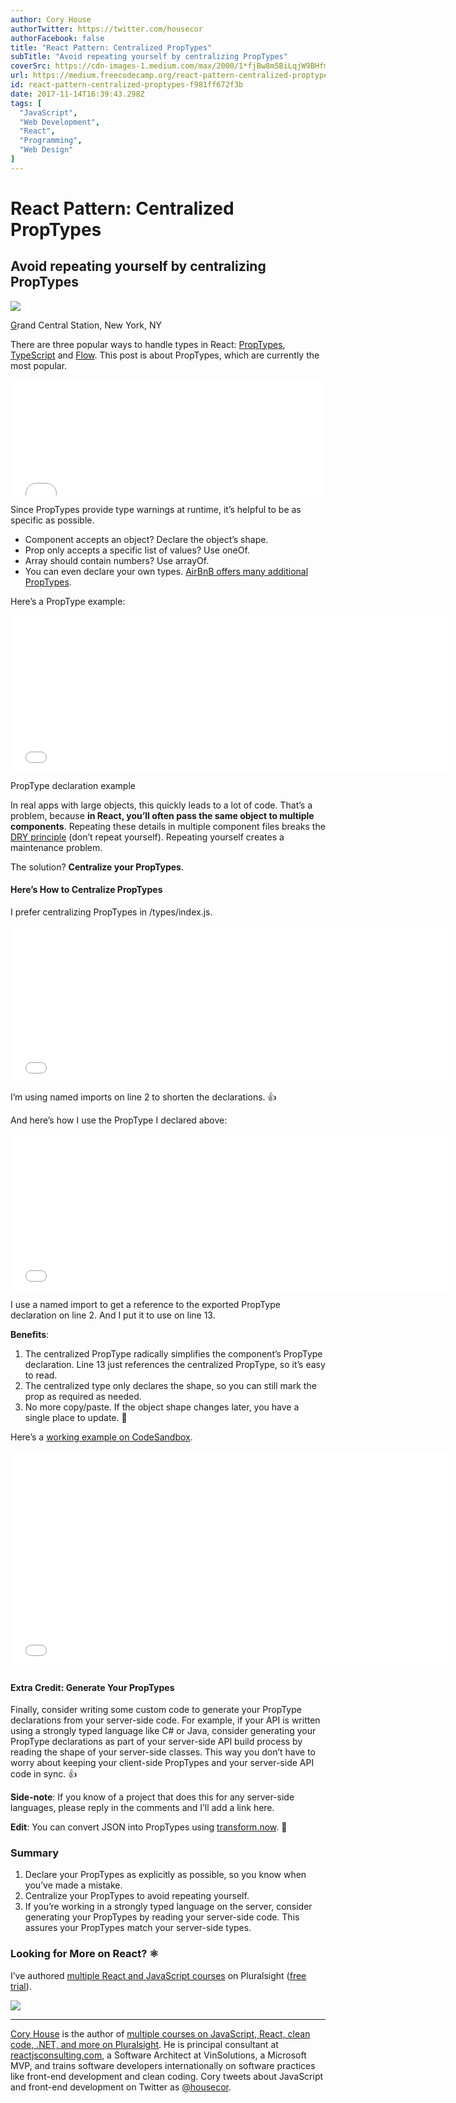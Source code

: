 ```yaml
---
author: Cory House
authorTwitter: https://twitter.com/housecor
authorFacebook: false
title: "React Pattern: Centralized PropTypes"
subTitle: "Avoid repeating yourself by centralizing PropTypes"
coverSrc: https://cdn-images-1.medium.com/max/2000/1*fjBw8m5BiLqjW9BHfmySfg.jpeg
url: https://medium.freecodecamp.org/react-pattern-centralized-proptypes-f981ff672f3b
id: react-pattern-centralized-proptypes-f981ff672f3b
date: 2017-11-14T16:39:43.298Z
tags: [
  "JavaScript",
  "Web Development",
  "React",
  "Programming",
  "Web Design"
]
---
```

# React Pattern: Centralized PropTypes

## Avoid repeating yourself by centralizing PropTypes







![](https://cdn-images-1.medium.com/max/2000/1*fjBw8m5BiLqjW9BHfmySfg.jpeg)

[G](https://unsplash.com/photos/Y5VHEKzHeLg)rand Central Station, New York, NY







There are three popular ways to handle types in React: [PropTypes](https://reactjs.org/docs/typechecking-with-proptypes.html), [TypeScript](http://typescriptlang.org) and [Flow](http://flowtype.org/). This post is about PropTypes, which are currently the most popular.





<iframe data-width="500" data-height="185" width="500" height="185" src="/media/4b8b6f3e6af52c262c3cc65c0ca4d204?postId=f981ff672f3b" data-media-id="4b8b6f3e6af52c262c3cc65c0ca4d204" data-thumbnail="https://i.embed.ly/1/image?url=https%3A%2F%2Fpbs.twimg.com%2Fprofile_images%2F650743198348808192%2FLT6SeOJr_400x400.jpg&amp;key=a19fcc184b9711e1b4764040d3dc5c07" allowfullscreen="" frameborder="0"></iframe>





Since PropTypes provide type warnings at runtime, it’s helpful to be as specific as possible.

*   Component accepts an object? Declare the object’s shape.
*   Prop only accepts a specific list of values? Use oneOf.
*   Array should contain numbers? Use arrayOf.
*   You can even declare your own types. [AirBnB offers many additional PropTypes](https://github.com/airbnb/prop-types).

Here’s a PropType example:





<iframe width="700" height="250" src="/media/e019278c6f44de68391613cd427f60bf?postId=f981ff672f3b" data-media-id="e019278c6f44de68391613cd427f60bf" data-thumbnail="https://i.embed.ly/1/image?url=https%3A%2F%2Favatars1.githubusercontent.com%2Fu%2F1688997%3Fs%3D400%26v%3D4&amp;key=4fce0568f2ce49e8b54624ef71a8a5bd" allowfullscreen="" frameborder="0"></iframe>



PropType declaration example



In real apps with large objects, this quickly leads to a lot of code. That’s a problem, because **in React, you’ll often pass the same object to multiple components**. Repeating these details in multiple component files breaks the [DRY principle](https://en.wikipedia.org/wiki/Don%27t_repeat_yourself) (don’t repeat yourself). Repeating yourself creates a maintenance problem.

The solution? **Centralize your PropTypes**.

#### Here’s How to Centralize PropTypes

I prefer centralizing PropTypes in /types/index.js.





<iframe width="700" height="250" src="/media/7f8c95bf8547914ded554ae773b5c67d?postId=f981ff672f3b" data-media-id="7f8c95bf8547914ded554ae773b5c67d" data-thumbnail="https://i.embed.ly/1/image?url=https%3A%2F%2Favatars1.githubusercontent.com%2Fu%2F1688997%3Fs%3D400%26v%3D4&amp;key=a19fcc184b9711e1b4764040d3dc5c07" allowfullscreen="" frameborder="0"></iframe>





I’m using named imports on line 2 to shorten the declarations. 👍

And here’s how I use the PropType I declared above:





<iframe width="700" height="250" src="/media/d25d344201d77c812adc57179733deae?postId=f981ff672f3b" data-media-id="d25d344201d77c812adc57179733deae" data-thumbnail="https://i.embed.ly/1/image?url=https%3A%2F%2Favatars1.githubusercontent.com%2Fu%2F1688997%3Fs%3D400%26v%3D4&amp;key=4fce0568f2ce49e8b54624ef71a8a5bd" allowfullscreen="" frameborder="0"></iframe>





I use a named import to get a reference to the exported PropType declaration on line 2\. And I put it to use on line 13.

**Benefits**:

1.  The centralized PropType radically simplifies the component’s PropType declaration. Line 13 just references the centralized PropType, so it’s easy to read.
2.  The centralized type only declares the shape, so you can still mark the prop as required as needed.
3.  No more copy/paste. If the object shape changes later, you have a single place to update. 🎉

Here’s a [working example on CodeSandbox](https://codesandbox.io/s/3vw24xnlqm).





<iframe data-width="1000" data-height="500" width="700" height="350" src="/media/b3048fa80cab9fa3dbbfde4ebdaef4c4?postId=f981ff672f3b" data-media-id="b3048fa80cab9fa3dbbfde4ebdaef4c4" data-thumbnail="https://i.embed.ly/1/image?url=https%3A%2F%2Fcodesandbox.io%2Fstatic%2Fimg%2Fbanner.png&amp;key=a19fcc184b9711e1b4764040d3dc5c07" allowfullscreen="" frameborder="0"></iframe>





#### Extra Credit: Generate Your PropTypes

Finally, consider writing some custom code to generate your PropType declarations from your server-side code. For example, if your API is written using a strongly typed language like C# or Java, consider generating your PropType declarations as part of your server-side API build process by reading the shape of your server-side classes. This way you don’t have to worry about keeping your client-side PropTypes and your server-side API code in sync. 👍

**Side-note**: If you know of a project that does this for any server-side languages, please reply in the comments and I’ll add a link here.

**Edit**: You can convert JSON into PropTypes using [transform.now](https://transform.now.sh/). 🎉

### Summary

1.  Declare your PropTypes as explicitly as possible, so you know when you’ve made a mistake.
2.  Centralize your PropTypes to avoid repeating yourself.
3.  If you’re working in a strongly typed language on the server, consider generating your PropTypes by reading your server-side code. This assures your PropTypes match your server-side types.

### Looking for More on React? ⚛️

I’ve authored [multiple React and JavaScript courses](http://bit.ly/psauthorpageimmutablepost) on Pluralsight ([free trial](http://bit.ly/pstrialimmutablepost)).



[![](https://cdn-images-1.medium.com/max/1600/1*BkPc3o2d2bz0YEO7z5C2JQ.png)](https://www.pluralsight.com/authors/cory-house)













* * *







[Cory House](https://twitter.com/housecor) is the author of [multiple courses on JavaScript, React, clean code, .NET, and more on Pluralsight](http://pluralsight.com/author/cory-house). He is principal consultant at [reactjsconsulting.com](http://www.reactjsconsulting.com), a Software Architect at VinSolutions, a Microsoft MVP, and trains software developers internationally on software practices like front-end development and clean coding. Cory tweets about JavaScript and front-end development on Twitter as [@housecor](http://www.twitter.com/housecor).








